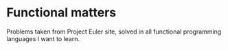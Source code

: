 Functional matters
==================

Problems taken from Project Euler site, solved in all functional programming languages I want to learn. 
